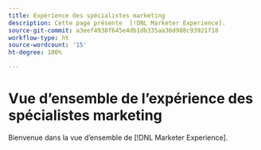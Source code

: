 ```yaml
---
title: Expérience des spécialistes marketing
description: Cette page présente  [!DNL Marketer Experience].
source-git-commit: a3eef4938f645e4db1db335aa36d988c93921f18
workflow-type: ht
source-wordcount: '15'
ht-degree: 100%

---
```



# Vue d’ensemble de l’expérience des spécialistes marketing

Bienvenue dans la vue d’ensemble de [!DNL Marketer Experience].
